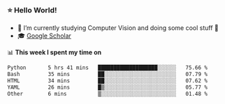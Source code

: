 ### ⭐️ Hello World!

<!--
**hologerry/hologerry** is a ✨ _special_ ✨ repository because its `README.md` (this file) appears on your GitHub profile.

Here are some ideas to get you started:

- 🔭 I’m currently working and studying on Computer Vision
- 🌱 I’m currently learning at Peking University
- 💬 Ask me about 
- 📫 How to reach me: E-mail
- 😄 Pronouns: he/his
- ⚡ Fun fact: Music is the Power
-->


- 🔭 I’m currently studying Computer Vision and doing some cool stuff 🤖
- 🎓 [Google Scholar](https://scholar.google.com/citations?user=3ykqW9wAAAAJ&hl=en)


📊 **This week I spent my time on**

<!--START_SECTION:waka-->

```txt
Python       5 hrs 41 mins   ███████████████████░░░░░░   75.66 %
Bash         35 mins         ██░░░░░░░░░░░░░░░░░░░░░░░   07.79 %
HTML         34 mins         ██░░░░░░░░░░░░░░░░░░░░░░░   07.62 %
YAML         26 mins         █▒░░░░░░░░░░░░░░░░░░░░░░░   05.77 %
Other        6 mins          ▒░░░░░░░░░░░░░░░░░░░░░░░░   01.48 %
```

<!--END_SECTION:waka-->
